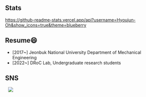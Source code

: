 ## Stats
https://github-readme-stats.vercel.app/api?username=Hyoujun-Oh&show_icons=true&theme=blueberry

## Resume😄

- [2017~] Jeonbuk National University Department of Mechanical Engineering
- [2022~] DRoC Lab, Undergraduate research students

## SNS
<a href="https://www.instagram.com/5oohj/">
    <img 
        src="http://img.shields.io/badge/-222222?style=flat&logo=instagram&link=https://www.instagram.com/5oohj/"
        style="height : auto; margin-left : 10px; margin-right : 10px;"/>
</a>
<!--

**Hyounjun-Oh/hyounjun-oh** is a ✨ _special_ ✨ repository because its `README.md` (this file) appears on your GitHub profile.

Here are some ideas to get you started:

- 🔭 I’m currently working on ...
- 🌱 I’m currently learning ...
- 👯 I’m looking to collaborate on ...
- 🤔 I’m looking for help with ...
- 💬 Ask me about ...
- 📫 How to reach me: ...
- 😄 Pronouns: ...
- ⚡ Fun fact: ...
-->
